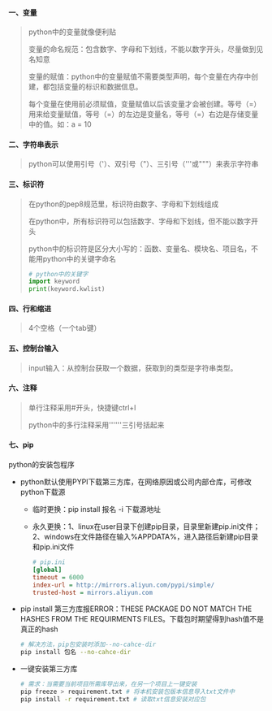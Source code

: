 #### 一、变量

> python中的变量就像便利贴
>
> 变量的命名规范：包含数字、字母和下划线，不能以数字开头，尽量做到见名知意
>
> 变量的赋值：python中的变量赋值不需要类型声明，每个变量在内存中创建，都包括变量的标识和数据信息。
>
> 每个变量在使用前必须赋值，变量赋值以后该变量才会被创建。等号（=）用来给变量赋值，等号（=）的左边是变量名，等号（=）右边是存储变量中的值。如：a = 10

#### 二、字符串表示

> python可以使用引号（'）、双引号（"）、三引号（'''或"""）来表示字符串

#### 三、标识符

> 在python的pep8规范里，标识符由数字、字母和下划线组成
>
> 在python中，所有标识符可以包括数字、字母和下划线，但不能以数字开头
>
> python中的标识符是区分大小写的：函数、变量名、模块名、项目名，不能用python中的关键字命名
>
> ```python
> # python中的关键字
> import keyword
> print(keyword.kwlist)
> ```

#### 四、行和缩进

> 4个空格（一个tab键）

#### 五、控制台输入

> input输入：从控制台获取一个数据，获取到的类型是字符串类型。

#### 六、注释

> 单行注释采用#开头，快捷键ctrl+l
>
> python中的多行注释采用''''''三引号括起来

#### 七、pip

python的安装包程序

- python默认使用PYPI下载第三方库，在网络原因或公司内部仓库，可修改python下载源

  - 临时更换：pip install 报名 -i 下载源地址

  - 永久更换：1、linux在user目录下创建pip目录，目录里新建pip.ini文件；2、windows在文件路径在输入%APPDATA%，进入路径后新建pip目录和pip.ini文件

    ```ini
    # pip.ini
    [global]
    timeout = 6000
    index-url = http://mirrors.aliyun.com/pypi/simple/
    trusted-host = mirrors.aliyun.com
    ```

- pip install 第三方库报ERROR：THESE PACKAGE DO NOT MATCH THE HASHES FROM THE REQUIRMENTS FILES。下载包时期望得到hash值不是真正的hash

  ```bash
  # 解决方法，pip包安装时添加--no-cahce-dir
  pip install 包名 --no-cahce-dir
  ```

- 一键安装第三方库

  ```bash
  # 需求：当需要当前项目所需库导出来，在另一个项目上一键安装
  pip freeze > requirement.txt # 将本机安装包版本信息导入txt文件中
  pip install -r requirement.txt # 读取txt信息安装对应包
  ```

